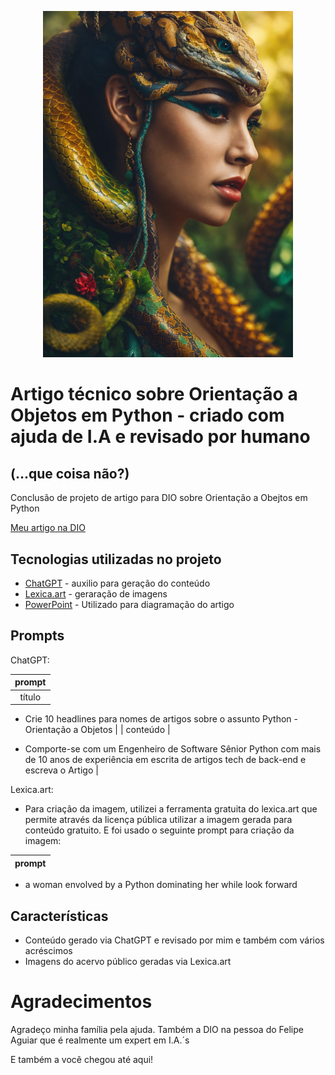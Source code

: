 <p align="center">
  <img 
    src="assets/fantastical-creature.jpg"
    width="400"  
  />
</p>

# Artigo técnico sobre Orientação a Objetos em Python - criado com ajuda de I.A e revisado por humano
## (...que coisa não?)


Conclusão de projeto de artigo para DIO sobre Orientação a Obejtos em Python

<a href="https://web.dio.me/articles/desmistificando-a-orientacao-a-objetos-em-python-um-guia-pratico-para-iniciantes-e-alem?back=%2Farticles&page=1&order=oldest" title="Abrir o PDF aqui"> Meu artigo na DIO</a>

##  Tecnologias utilizadas no projeto

- [ChatGPT](https://chat.openai.com/) - auxilio para geração do conteúdo
- [Lexica.art](https://lexica.art/) - geraração de imagens
- [PowerPoint](https://www.microsoft.com/en/microsoft-365/powerpoint) - Utilizado para diagramação do artigo

## Prompts

ChatGPT:

prompt                                                                                                                                                                                                                                                                         |
| :------: | 
|  título  |

- Crie 10 headlines para nomes de artigos sobre o assunto Python - Orientação a Objetos                                                                                                                                                                                                   |
| conteúdo |

- Comporte-se com um Engenheiro de Software Sênior Python com mais de 10 anos de experiência em escrita de artigos tech de back-end e escreva o Artigo |


Lexica.art:

- Para criação da imagem, utilizei a ferramenta gratuita do lexica.art que permite através da licença pública utilizar a imagem gerada para conteúdo gratuito. E foi usado o seguinte prompt para criação da imagem:

prompt                                                                                                                                                                                                                                                                         |
| :------: |

- a woman envolved by a Python dominating her while look forward


##  Características

- Conteúdo gerado via ChatGPT e revisado por mim e também com vários acréscimos
- Imagens do acervo público geradas via Lexica.art

# Agradecimentos

Agradeço minha família pela ajuda. Também a DIO na pessoa do Felipe Aguiar que é realmente um expert em I.A.´s

E também a você chegou até aqui!
